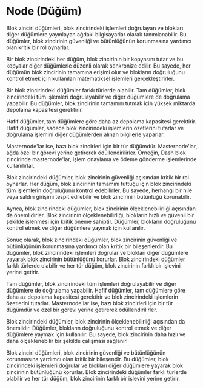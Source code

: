 # Node (Düğüm)

Blok zinciri düğümleri, blok zincirindeki işlemleri doğrulayan ve blokları diğer düğümlere yayınlayan ağdaki bilgisayarlar olarak tanımlanabilir. Bu düğümler, blok zincirinin güvenliği ve bütünlüğünün korunmasına yardımcı olan kritik bir rol oynarlar.

Bir blok zincirindeki her düğüm, blok zincirinin bir kopyasını tutar ve bu kopyalar diğer düğümlerle düzenli olarak senkronize edilir. Bu sayede, her düğümün blok zincirinin tamamına erişimi olur ve blokların doğruluğunu kontrol etmek için kullanılan matematiksel işlemleri gerçekleştirirler.

Bir blok zincirindeki düğümler farklı türlerde olabilir. Tam düğümler, blok zincirindeki tüm işlemleri doğrulayabilir ve diğer düğümlere de doğrulama yapabilir. Bu düğümler, blok zincirinin tamamını tutmak için yüksek miktarda depolama kapasitesi gerektirir.

Hafif düğümler, tam düğümlere göre daha az depolama kapasitesi gerektirir. Hafif düğümler, sadece blok zincirindeki işlemlerin özetlerini tutarlar ve doğrulama işlemini diğer düğümlerden alınan bilgilerle yaparlar.

Masternode'lar ise, bazı blok zincirleri için bir tür düğümdür. Masternode'lar, ağda özel bir görevi yerine getirerek ödüllendirilirler. Örneğin, Dash blok zincirinde masternode'lar, işlem onaylama ve ödeme gönderme işlemlerinde kullanılırlar.

Blok zincirindeki düğümler, blok zincirinin güvenliği açısından kritik bir rol oynarlar. Her düğüm, blok zincirinin tamamını tuttuğu için blok zincirindeki tüm işlemlerin doğruluğunu kontrol edebilirler. Bu sayede, herhangi bir hile veya saldırı girişimi tespit edilebilir ve blok zincirinin bütünlüğü korunabilir.

Ayrıca, blok zincirindeki düğümler, blok zincirinin ölçeklenebilirliği açısından da önemlidirler. Blok zincirinin ölçeklenebilirliği, blokların hızlı ve güvenli bir şekilde işlenmesi için kritik öneme sahiptir. Düğümler, blokların doğruluğunu kontrol etmek ve diğer düğümlere yaymak için kullanılır.

Sonuç olarak, blok zincirindeki düğümler, blok zincirinin güvenliği ve bütünlüğünün korunmasına yardımcı olan kritik bir bileşenlerdir. Bu düğümler, blok zincirindeki işlemleri doğrular ve blokları diğer düğümlere yayarak blok zincirinin bütünlüğünü korurlar. Blok zincirindeki düğümler farklı türlerde olabilir ve her tür düğüm, blok zincirinin farklı bir işlevini yerine getirir.

Tam düğümler, blok zincirindeki tüm işlemleri doğrulayabilir ve diğer düğümlere de doğrulama yapabilir. Hafif düğümler, tam düğümlere göre daha az depolama kapasitesi gerektirir ve blok zincirindeki işlemlerin özetlerini tutarlar. Masternode'lar ise, bazı blok zincirleri için bir tür düğümdür ve özel bir görevi yerine getirerek ödüllendirilirler.

Blok zincirindeki düğümler, blok zincirinin ölçeklenebilirliği açısından da önemlidir. Düğümler, blokların doğruluğunu kontrol etmek ve diğer düğümlere yaymak için kullanılır. Bu sayede, blok zincirinin daha hızlı ve daha ölçeklenebilir bir şekilde çalışması sağlanır.

Blok zinciri düğümleri, blok zincirinin güvenliği ve bütünlüğünün korunmasına yardımcı olan kritik bir bileşendir. Bu düğümler, blok zincirindeki işlemleri doğrular ve blokları diğer düğümlere yayarak blok zincirinin bütünlüğünü korurlar. Blok zincirindeki düğümler farklı türlerde olabilir ve her tür düğüm, blok zincirinin farklı bir işlevini yerine getirir.